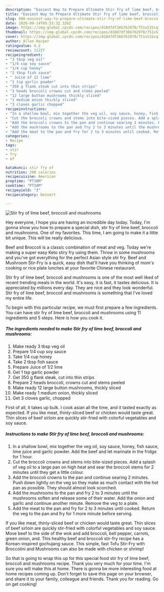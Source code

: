 ```yaml
---
description: "Easiest Way to Prepare Ultimate Stir fry of lime beef, broccoli and mushrooms"
title: "Easiest Way to Prepare Ultimate Stir fry of lime beef, broccoli and mushrooms"
slug: 600-easiest-way-to-prepare-ultimate-stir-fry-of-lime-beef-broccoli-and-mushrooms
date: 2020-09-14T05:53:32.326Z
image: https://img-global.cpcdn.com/recipes/d10d7df36b762970/751x532cq70/stir-fry-of-lime-beef-broccoli-and-mushrooms-recipe-main-photo.jpg
thumbnail: https://img-global.cpcdn.com/recipes/d10d7df36b762970/751x532cq70/stir-fry-of-lime-beef-broccoli-and-mushrooms-recipe-main-photo.jpg
cover: https://img-global.cpcdn.com/recipes/d10d7df36b762970/751x532cq70/stir-fry-of-lime-beef-broccoli-and-mushrooms-recipe-main-photo.jpg
author: Allen Harper
ratingvalue: 4.2
reviewcount: 11227
recipeingredient:
- "3 tbsp veg oil"
- "1/4 cup soy sauce"
- "1/4 cup honey"
- "2 tbsp fish sauce"
- " Juice of 12 lime"
- "1 tsp garlic powder"
- "350 g flank steak cut into thin strips"
- "2 heads broccoli crowns cut and stems peeled"
- "12 large button mushrooms thickly sliced"
- "1 medium onion thickly sliced"
- "3 cloves garlic chopped"
recipeinstructions:
- "In a shallow bowl, mix together the veg oil, soy sauce, honey, fish sauce, lime juice and garlic powder. Add the beef and let marinate in the fridge for 1 hour."
- "Cut the broccoli crowns and stems into bite-sized pieces. Add a splash of veg oil to a large pan on high heat and sear the broccoli stems for 2 minutes until they get a little colour."
- "Add the broccoli crowns to the pan and continue searing 2 minutes. Push down lightly on the veg so they make as much contact with the hot pan as possible. They should almost look scorched."
- "Add the mushrooms to the pan and fry 2 to 3 minutes until the mushrooms soften and release some of their water. Add the onion and garlic and continue another minute. Remove the veg to a plate."
- "Add the meat to the pan and fry for 2 to 3 minutes until cooked. Return the veg to the pan and fry for 1 more minute before serving."
categories:
- Recipe
tags:
- stir
- fry
- of

katakunci: stir fry of 
nutrition: 290 calories
recipecuisine: American
preptime: "PT38M"
cooktime: "PT34M"
recipeyield: "3"
recipecategory: Dessert

---
```



![Stir fry of lime beef, broccoli and mushrooms](https://img-global.cpcdn.com/recipes/d10d7df36b762970/751x532cq70/stir-fry-of-lime-beef-broccoli-and-mushrooms-recipe-main-photo.jpg)

Hey everyone, I hope you are having an incredible day today. Today, I'm gonna show you how to prepare a special dish, stir fry of lime beef, broccoli and mushrooms. One of my favorites. This time, I am going to make it a little bit unique. This will be really delicious.

Beef and Broccoli is a classic combination of meat and veg. Today we&#39;re making a super easy Keto stiry fry using them. Throw in some mushrooms and you&#39;ve got everything for the perfect Asian style stir fry. Beef and Mushroom Stir-Fry is a quick, easy dish that&#39;ll have you thinking of mom&#39;s cooking or rice plate lunches at your favorite Chinese restaurant.

Stir fry of lime beef, broccoli and mushrooms is one of the most well liked of recent trending meals in the world. It's easy, it is fast, it tastes delicious. It is appreciated by millions every day. They are nice and they look wonderful. Stir fry of lime beef, broccoli and mushrooms is something that I've loved my entire life.


To begin with this particular recipe, we must first prepare a few ingredients. You can have stir fry of lime beef, broccoli and mushrooms using 11 ingredients and 5 steps. Here is how you cook it.

<!--inarticleads1-->

##### The ingredients needed to make Stir fry of lime beef, broccoli and mushrooms:

1. Make ready 3 tbsp veg oil
1. Prepare 1/4 cup soy sauce
1. Take 1/4 cup honey
1. Take 2 tbsp fish sauce
1. Prepare  Juice of 1/2 lime
1. Get 1 tsp garlic powder
1. Get 350 g flank steak, cut into thin strips
1. Prepare 2 heads broccoli, crowns cut and stems peeled
1. Make ready 12 large button mushrooms, thickly sliced
1. Make ready 1 medium onion, thickly sliced
1. Get 3 cloves garlic, chopped


First of all, it takes up bulk. I cook asian all the time, and it tasted exactly as expected. If you like meat, thinly-sliced beef or chicken would taste great. Thin slices of beef sirloin are quickly stir-fried with colorful vegetables and soy sauce. 

<!--inarticleads2-->

##### Instructions to make Stir fry of lime beef, broccoli and mushrooms:

1. In a shallow bowl, mix together the veg oil, soy sauce, honey, fish sauce, lime juice and garlic powder. Add the beef and let marinate in the fridge for 1 hour.
1. Cut the broccoli crowns and stems into bite-sized pieces. Add a splash of veg oil to a large pan on high heat and sear the broccoli stems for 2 minutes until they get a little colour.
1. Add the broccoli crowns to the pan and continue searing 2 minutes. Push down lightly on the veg so they make as much contact with the hot pan as possible. They should almost look scorched.
1. Add the mushrooms to the pan and fry 2 to 3 minutes until the mushrooms soften and release some of their water. Add the onion and garlic and continue another minute. Remove the veg to a plate.
1. Add the meat to the pan and fry for 2 to 3 minutes until cooked. Return the veg to the pan and fry for 1 more minute before serving.


If you like meat, thinly-sliced beef or chicken would taste great. Thin slices of beef sirloin are quickly stir-fried with colorful vegetables and soy sauce. Move beef to the side of the wok and add broccoli, bell pepper, carrots, green onion, and. This healthy beef and broccoli stir-fry recipe has a Korean-inspired gochujang sauce. This simple, fast Tofu Stir-Fry with Broccolini and Mushrooms can also be made with chicken or shrimp! 

So that is going to wrap this up for this special food stir fry of lime beef, broccoli and mushrooms recipe. Thank you very much for your time. I'm sure you will make this at home. There is gonna be more interesting food at home recipes coming up. Don't forget to save this page on your browser, and share it to your family, colleague and friends. Thank you for reading. Go on get cooking!
